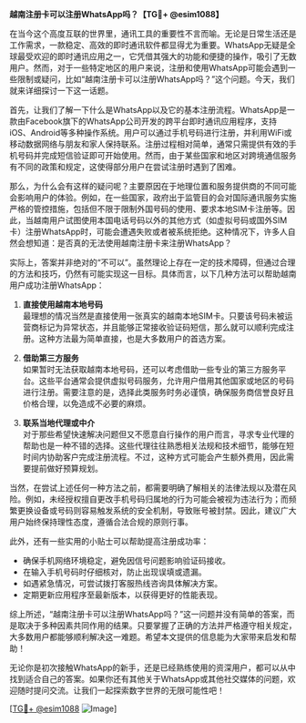 **越南注册卡可以注册WhatsApp吗？【TG💪+ @esim1088】**

在当今这个高度互联的世界里，通讯工具的重要性不言而喻。无论是日常生活还是工作需求，一款稳定、高效的即时通讯软件都显得尤为重要。WhatsApp无疑是全球最受欢迎的即时通讯应用之一，它凭借其强大的功能和便捷的操作，吸引了无数用户。然而，对于一些特定地区的用户来说，注册和使用WhatsApp可能会遇到一些限制或疑问，比如“越南注册卡可以注册WhatsApp吗？”这个问题。今天，我们就来详细探讨一下这一话题。

首先，让我们了解一下什么是WhatsApp以及它的基本注册流程。WhatsApp是一款由Facebook旗下的WhatsApp公司开发的跨平台即时通讯应用程序，支持iOS、Android等多种操作系统。用户可以通过手机号码进行注册，并利用WiFi或移动数据网络与朋友和家人保持联系。注册过程相对简单，通常只需提供有效的手机号码并完成短信验证即可开始使用。然而，由于某些国家和地区对跨境通信服务有不同的政策和规定，这使得部分用户在尝试注册时遇到了困难。

那么，为什么会有这样的疑问呢？主要原因在于地理位置和服务提供商的不同可能会影响用户的体验。例如，在一些国家，政府出于监管目的会对国际通讯服务实施严格的管控措施，包括但不限于限制外国号码的使用、要求本地SIM卡注册等。因此，当越南用户试图使用本国电话号码以外的其他方式（如虚拟号码或国外SIM卡）注册WhatsApp时，可能会遭遇失败或者被系统拒绝。这种情况下，许多人自然会想知道：是否真的无法使用越南注册卡来注册WhatsApp？

实际上，答案并非绝对的“不可以”。虽然理论上存在一定的技术障碍，但通过合理的方法和技巧，仍然有可能实现这一目标。具体而言，以下几种方法可以帮助越南用户成功注册WhatsApp：

1. **直接使用越南本地号码**  
   最理想的情况当然是直接使用一张真实的越南本地SIM卡。只要该号码未被运营商标记为异常状态，并且能够正常接收验证码短信，那么就可以顺利完成注册。这种方法最为简单直接，也是大多数用户的首选方案。

2. **借助第三方服务**  
   如果暂时无法获取越南本地号码，还可以考虑借助一些专业的第三方服务平台。这些平台通常会提供虚拟号码服务，允许用户借用其他国家或地区的号码进行注册。需要注意的是，选择此类服务时务必谨慎，确保服务商信誉良好且价格合理，以免造成不必要的麻烦。

3. **联系当地代理或中介**  
   对于那些希望快速解决问题但又不愿意自行操作的用户而言，寻求专业代理的帮助也是一种不错的选择。这些代理往往熟悉相关法规和技术细节，能够在短时间内协助客户完成注册流程。不过，这种方式可能会产生额外费用，因此需要提前做好预算规划。

当然，在尝试上述任何一种方法之前，都需要明确了解相关的法律法规以及潜在风险。例如，未经授权擅自更改手机号码归属地的行为可能会被视为违法行为；而频繁更换设备或号码则容易触发系统的安全机制，导致账号被封禁。因此，建议广大用户始终保持理性态度，遵循合法合规的原则行事。

此外，还有一些实用的小贴士可以帮助提高注册成功率：

- 确保手机网络环境稳定，避免因信号问题影响验证码接收。
- 在输入手机号码时仔细核对，防止出现误填或遗漏。
- 如遇紧急情况，可尝试拨打客服热线咨询具体解决方案。
- 定期更新应用程序至最新版本，以获得更好的性能表现。

综上所述，“越南注册卡可以注册WhatsApp吗？”这一问题并没有简单的答案，而是取决于多种因素共同作用的结果。只要掌握了正确的方法并严格遵守相关规定，大多数用户都能够顺利解决这一难题。希望本文提供的信息能为大家带来启发和帮助！

无论你是初次接触WhatsApp的新手，还是已经熟练使用的资深用户，都可以从中找到适合自己的答案。如果你还有其他关于WhatsApp或其他社交媒体的问题，欢迎随时提问交流。让我们一起探索数字世界的无限可能性吧！

[[TG💪+ @esim1088](https://t.me/s/esim1088) ![Image](https://i.postimg.cc/4NQfJmqS/Snipaste-2025-05-13-00-14-12.png)]